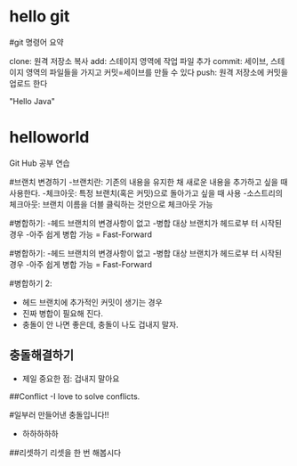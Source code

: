 
# hello git

#git 명령어 요약

clone: 원격 저장소 복사
add: 스테이지 영역에 작업 파일 추가
commit: 세이브, 스테이지 영역의 파일들을 가지고 커밋=세이브를 만들 수 있다
push: 원격 저장소에 커밋을 업로드 한다

"Hello Java"

# helloworld
Git Hub 공부 연습

#브랜치 변경하기
-브랜치란: 기존의 내용을 유지한 채 새로운 내용을 추가하고 싶을 때 사용한다.
-체크아웃: 특정 브랜치(혹은 커밋)으로 돌아가고 싶을 때 사용
-소스트리의 체크아웃: 브랜치 이름을 더블 클릭하는 것만으로 체크아웃 가능


#병합하기:
-헤드 브랜치의 변경사항이 없고
-병합 대상 브랜치가 헤드로부 터 시작된 경우
-아주 쉽게 병합 가능 = Fast-Forward

#병합하기:
-헤드 브랜치의 변경사항이 없고
-병합 대상 브랜치가 헤드로부 터 시작된 경우
-아주 쉽게 병합 가능 = Fast-Forward

#병합하기 2:
- 헤드 브랜치에 추가적인 커밋이 생기는 경우
- 진짜 병합이 필요해 진다.
- 충돌이 안 나면 좋은데, 충돌이 나도 겁내지 말자. 

## 충돌해결하기
- 제일 중요한 점: 겁내지 말아요

##Conflict
-I love to solve conflicts. 

#일부러 만들어낸 충돌입니다!!
- 하하하하하

##리셋하기
리셋을 한 번 해봅시다